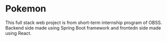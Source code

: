 # Pokemon
This full stack web project is from short-term internship program of OBSS. Backend side made using Spring Boot framework and frontedn side made using React.
